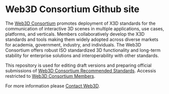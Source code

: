 # Web3D Consortium Github site

The [Web3D Consortium](https://www.web3D.org) promotes deployment of X3D standards for the communication of interactive 3D scenes in multiple applications, use cases, platforms, and verticals. Members collaboratively develop the X3D standards and tools making them widely adopted across diverse markets for academia, government, industry, and individuals. The Web3D Consortium offers robust ISO standardized 3D functionality and long-term stability for enterprise solutions and interoperability with other standards. 

This repository is used for editing draft versions and preparing official submissions of [Web3D Consortium Recommended Standards](https://www.web3d.org/standards).  Accessis restricted to [Web3D Consortium Members](https://www.web3d.org/about/members-and-liaisons).

For more information please [Contact Web3D](https://www.web3d.org/contact).
